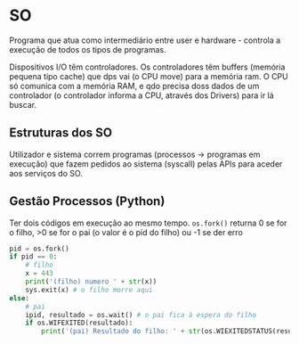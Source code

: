 # SO

Programa que atua como intermediário entre user e hardware - controla a execução de todos os tipos de programas.

Dispositivos I/O têm controladores. Os controladores têm buffers (memória pequena tipo cache) que dps vai (o CPU move) para a memória ram.
O CPU só comunica com a memória RAM, e qdo precisa doss dados de um controlador (o controlador informa a CPU, através dos Drivers) para ir lá buscar.

## Estruturas dos SO

Utilizador e sistema correm programas (processos -> programas em execução) que fazem pedidos ao sistema (syscall) pelas APIs para aceder aos serviços do SO.

## Gestão Processos (Python)
Ter dois códigos em execução ao mesmo tempo. `os.fork()` returna 0 se for o filho, >0 se for o pai (o valor é o pid do filho) ou -1 se der erro
```py
pid = os.fork()
if pid == 0: 
    # filho
    x = 443
    print('(filho) numero ' + str(x))
    sys.exit(x) # o filho morre aqui
else:
    # pai
    ipid, resultado = os.wait() # o pai fica à espera do filho
    if os.WIFEXITED(resultado):
        print('(pai) Resultado do filho: ' + str(os.WIEXITEDSTATUS(resultado)))
```
